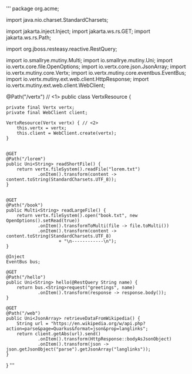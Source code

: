 

'''
package org.acme;

import java.nio.charset.StandardCharsets;

import jakarta.inject.Inject;
import jakarta.ws.rs.GET;
import jakarta.ws.rs.Path;

import org.jboss.resteasy.reactive.RestQuery;

import io.smallrye.mutiny.Multi;
import io.smallrye.mutiny.Uni;
import io.vertx.core.file.OpenOptions;
import io.vertx.core.json.JsonArray;
import io.vertx.mutiny.core.Vertx;
import io.vertx.mutiny.core.eventbus.EventBus;
import io.vertx.mutiny.ext.web.client.HttpResponse;
import io.vertx.mutiny.ext.web.client.WebClient;

@Path("/vertx")                        // <1>
public class VertxResource {

    private final Vertx vertx;
    private final WebClient client;

    VertxResource(Vertx vertx) { // <2>
        this.vertx = vertx;
        this.client = WebClient.create(vertx);
    }


    @GET
    @Path("/lorem")
    public Uni<String> readShortFile() {
        return vertx.fileSystem().readFile("lorem.txt")
                .onItem().transform(content -> content.toString(StandardCharsets.UTF_8));
    }


    @GET
    @Path("/book")
    public Multi<String> readLargeFile() {
        return vertx.fileSystem().open("book.txt", new OpenOptions().setRead(true))
                .onItem().transformToMulti(file -> file.toMulti())
                .onItem().transform(content -> content.toString(StandardCharsets.UTF_8)
                        + "\n------------\n");
    }

    @Inject
    EventBus bus;

    @GET
    @Path("/hello")
    public Uni<String> hello(@RestQuery String name) {
        return bus.<String>request("greetings", name)
                .onItem().transform(response -> response.body());
    }

    @GET
    @Path("/web")
    public Uni<JsonArray> retrieveDataFromWikipedia() {
        String url = "https://en.wikipedia.org/w/api.php?action=parse&page=Quarkus&format=json&prop=langlinks";
        return client.getAbs(url).send()
                .onItem().transform(HttpResponse::bodyAsJsonObject)
                .onItem().transform(json -> json.getJsonObject("parse").getJsonArray("langlinks"));
    }


}
'''
